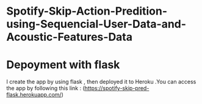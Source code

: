 # Spotify-Skip-Action-Predition-using-Sequencial-User-Data-and-Acoustic-Features-Data
# Depoyment with flask
I create the app by using flask , then deployed it to Heroku .You can access the app by following this link : (https://spotify-skip-pred-flask.herokuapp.com/)